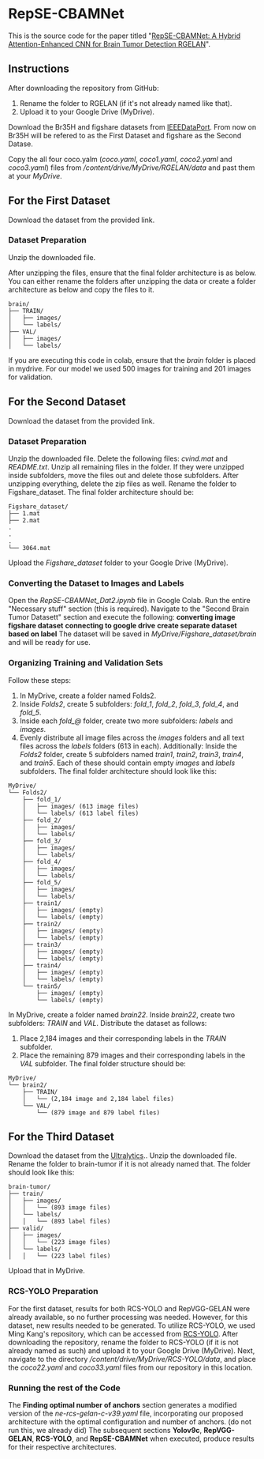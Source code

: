 # RepSE-CBAMNet
This is the source code for the paper titled "[RepSE-CBAMNet: A Hybrid Attention-Enhanced CNN for Brain Tumor Detection
RGELAN](https://ebooks.iospress.nl/doi/10.3233/SHTI250401)".

## Instructions
After downloading the repository from GitHub:
1. Rename the folder to RGELAN (if it's not already named like that).
2. Upload it to your Google Drive (MyDrive).

Download the Br35H and figshare datasets from [IEEEDataPort](https://ieee-dataport.org/documents/brain-tumor-mri-dataset). From now on Br35H will be refered to as the First Dataset and figshare as the Second Datase.

Copy the all four coco.yalm (*coco.yaml*, *coco1.yaml*, *coco2.yaml* and *coco3.yaml*) files from */content/drive/MyDrive/RGELAN/data* and past them at your *MyDrive*.

## For the First Dataset
Download the dataset from the provided link.

### Dataset Preparation
Unzip the downloaded file.

After unzipping the files, ensure that the final folder architecture is as below. You can either rename the folders after unzipping the data or
create a folder architecture as below and copy the files to it.

```plaintext
brain/
├── TRAIN/
│   ├── images/
│   └── labels/
├── VAL/
│   ├── images/
│   └── labels/
```
If you are executing this code in colab, ensure that the *brain* folder is placed in mydrive. For our model we used 500 images for training and 201 images 
for validation.

## For the Second Dataset
Download the dataset from the provided link.

### Dataset Preparation
Unzip the downloaded file.
Delete the following files: *cvind.mat* and *README.txt*.
Unzip all remaining files in the folder. If they were unzipped inside subfolders, move the files out and delete those subfolders.
After unzipping everything, delete the zip files as well.
Rename the folder to Figshare_dataset.
The final folder architecture should be:
```
Figshare_dataset/
├── 1.mat
├── 2.mat
.
.
.
└── 3064.mat
```

Upload the *Figshare_dataset* folder to your Google Drive (MyDrive).

### Converting the Dataset to Images and Labels
Open the *RepSE-CBAMNet_Dat2.ipynb* file in Google Colab.
Run the entire "Necessary stuff" section (this is required).
Navigate to the "Second Brain Tumor Datasett" section and execute the following:
**converting image figshare dataset**
**connecting to google drive**
**create separate dataset based on label**
The dataset will be saved in *MyDrive/Figshare_dataset/brain* and will be ready for use.

### Organizing Training and Validation Sets
Follow these steps:
1. In MyDrive, create a folder named Folds2.
2. Inside *Folds2*, create 5 subfolders: *fold_1*, *fold_2*, *fold_3*, *fold_4*, and *fold_5*.
3. Inside each *fold_@* folder, create two more subfolders: *labels* and *images*.
4. Evenly distribute all image files across the *images* folders and all text files across the *labels* folders (613 in each).
Additionally:
Inside the *Folds2* folder, create 5 subfolders named *train1*, *train2*, *train3*, *train4*, and *train5*. Each of these should contain empty *images* and *labels* subfolders.
The final folder architecture should look like this:
```
MyDrive/
└── Folds2/
    ├── fold_1/
    │   ├── images/ (613 image files)
    │   └── labels/ (613 label files)
    ├── fold_2/
    │   ├── images/
    │   └── labels/
    ├── fold_3/
    │   ├── images/
    │   └── labels/
    ├── fold_4/
    │   ├── images/
    │   └── labels/
    ├── fold_5/
    │   ├── images/
    │   └── labels/
    ├── train1/
    │   ├── images/ (empty)
    │   └── labels/ (empty)
    ├── train2/
    │   ├── images/ (empty)
    │   └── labels/ (empty)
    ├── train3/
    │   ├── images/ (empty)
    │   └── labels/ (empty)
    ├── train4/
    │   ├── images/ (empty)
    │   └── labels/ (empty)
    └── train5/
        ├── images/ (empty)
        └── labels/ (empty)
```
   
In MyDrive, create a folder named *brain22*.
Inside *brain22*, create two subfolders: *TRAIN* and *VAL*.
Distribute the dataset as follows:
1. Place 2,184 images and their corresponding labels in the *TRAIN* subfolder.
2. Place the remaining 879 images and their corresponding labels in the *VAL* subfolder.
The final folder structure should be:
```
MyDrive/
└── brain2/
    ├── TRAIN/ 
    │   └── (2,184 image and 2,184 label files)
    └── VAL/
        └── (879 image and 879 label files)
```
## For the Third Dataset
Download the dataset from the [Ultralytics]([https://ieee-dataport.org/documents/brain-tumor-mri-dataset](https://github.com/ultralytics/ultralytics/blob/main/ultralytics/cfg/datasets/brain-tumor.yaml))..
Unzip the downloaded file.
Rename the folder to brain-tumor if it is not already named that.
The folder should look like this:
```plaintext
brain-tumor/
├── train/
│   ├── images/
│   │   └── (893 image files)
│   └── labels/
│   │   └── (893 label files)
├── valid/
│   ├── images/
│   │   └── (223 image files)
│   └── labels/
│   │   └── (223 label files)
```
Upload that in MyDrive.

### RCS-YOLO Preparation
For the first dataset, results for both RCS-YOLO and RepVGG-GELAN were already available, so no further processing was needed. However, for this dataset, new results needed to be generated.
To utilize RCS-YOLO, we used Ming Kang's repository, which can be accessed from [RCS-YOLO](https://github.com/mkang315/RCS-YOLO). After downloading the repository, rename the folder to RCS-YOLO (if it is not already named as such) and upload it to your Google Drive (MyDrive).
Next, navigate to the directory */content/drive/MyDrive/RCS-YOLO/data*, and place the *coco22.yaml* and *coco33.yaml* files from our repository in this location.

### Running the rest of the Code
The **Finding optimal number of anchors** section generates a modified version of the *ne-rcs-gelan-c-v39.yaml* file, incorporating our proposed architecture with the optimal configuration and number of anchors. (do not run this, we already did)
The subsequent sections **Yolov9c**, **RepVGG-GELAN**, **RCS-YOLO**, and **RepSE-CBAMNet** when executed, produce results for their respective architectures.



